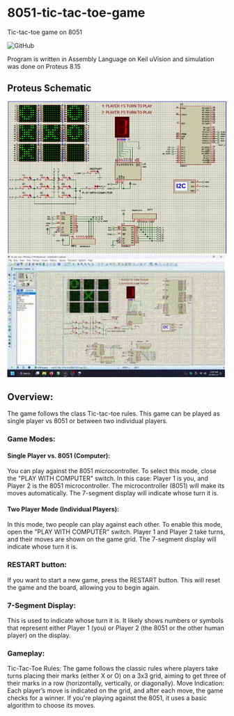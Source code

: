 # 8051-tic-tac-toe-game
Tic-tac-toe game on 8051

![GitHub](https://img.shields.io/github/license/ashvnv/8051-ludo-king-game)

Program is written in Assembly Language on Keil uVision and simulation was done on Proteus 8.15

## Proteus Schematic
<img src="https://raw.githubusercontent.com/ashvnv/8051-tic-tac-toe-game/refs/heads/main/Pics/pic1.png?raw=true">

<img src="https://github.com/ashvnv/8051-tic-tac-toe-game/raw/refs/heads/main/Pics/vid1.gif?raw=true" width=500>

## Overview:
The game follows the class Tic-tac-toe rules. This game can be played as single player vs 8051 or between two individual players.

### Game Modes:
#### Single Player vs. 8051 (Computer):
You can play against the 8051 microcontroller.
To select this mode, close the "PLAY WITH COMPUTER" switch.
In this case:
    Player 1 is you, and Player 2 is the 8051 microcontroller.
    The microcontroller (8051) will make its moves automatically.
    The 7-segment display will indicate whose turn it is.
#### Two Player Mode (Individual Players):
In this mode, two people can play against each other.
To enable this mode, open the "PLAY WITH COMPUTER" switch.
Player 1 and Player 2 take turns, and their moves are shown on the game grid.
The 7-segment display will indicate whose turn it is.

### RESTART button:
If you want to start a new game, press the RESTART button. This will reset the game and the board, allowing you to begin again.

### 7-Segment Display:
This is used to indicate whose turn it is. It likely shows numbers or symbols that represent either Player 1 (you) or Player 2 (the 8051 or the other human player) on the display.

### Gameplay:
Tic-Tac-Toe Rules: The game follows the classic rules where players take turns placing their marks (either X or O) on a 3x3 grid, aiming to get three of their marks in a row (horizontally, vertically, or diagonally).
Move Indication: Each player’s move is indicated on the grid, and after each move, the game checks for a winner.
If you're playing against the 8051, it uses a basic algorithm to choose its moves.

